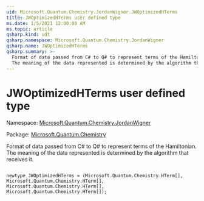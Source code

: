 ```yaml
---
uid: Microsoft.Quantum.Chemistry.JordanWigner.JWOptimizedHTerms
title: JWOptimizedHTerms user defined type
ms.date: 1/5/2021 12:00:00 AM
ms.topic: article
qsharp.kind: udt
qsharp.namespace: Microsoft.Quantum.Chemistry.JordanWigner
qsharp.name: JWOptimizedHTerms
qsharp.summary: >-
  Format of data passed from C# to Q# to represent terms of the Hamiltonian.
  The meaning of the data represented is determined by the algorithm that receives it.
---
```


# JWOptimizedHTerms user defined type

Namespace: [Microsoft.Quantum.Chemistry.JordanWigner](xref:Microsoft.Quantum.Chemistry.JordanWigner)

Package: [Microsoft.Quantum.Chemistry](https://nuget.org/packages/Microsoft.Quantum.Chemistry)


Format of data passed from C# to Q# to represent terms of the Hamiltonian.The meaning of the data represented is determined by the algorithm that receives it.

```qsharp

newtype JWOptimizedHTerms = (Microsoft.Quantum.Chemistry.HTerm[], Microsoft.Quantum.Chemistry.HTerm[], Microsoft.Quantum.Chemistry.HTerm[], Microsoft.Quantum.Chemistry.HTerm[]);
```

